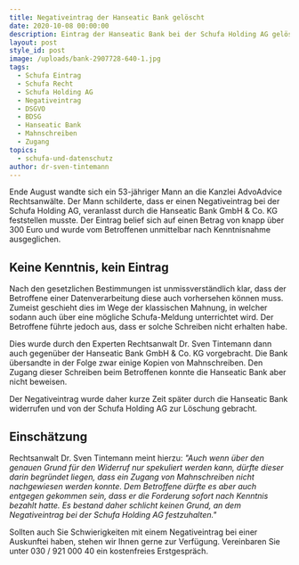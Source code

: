 ```yaml
---
title: Negativeintrag der Hanseatic Bank gelöscht
date: 2020-10-08 00:00:00
description: Eintrag der Hanseatic Bank bei der Schufa Holding AG gelöscht
layout: post
style_id: post
image: /uploads/bank-2907728-640-1.jpg
tags:
  - Schufa Eintrag
  - Schufa Recht
  - Schufa Holding AG
  - Negativeintrag
  - DSGVO
  - BDSG
  - Hanseatic Bank
  - Mahnschreiben
  - Zugang
topics:
  - schufa-und-datenschutz
author: dr-sven-tintemann
---
```


Ende August wandte sich ein 53-jähriger Mann an die Kanzlei AdvoAdvice Rechtsanwälte. Der Mann schilderte, dass er einen Negativeintrag bei der Schufa Holding AG, veranlasst durch die Hanseatic Bank GmbH & Co. KG feststellen musste. Der Eintrag belief sich auf einen Betrag von knapp über 300 Euro und wurde vom Betroffenen unmittelbar nach Kenntnisnahme ausgeglichen.

## Keine Kenntnis, kein Eintrag

Nach den gesetzlichen Bestimmungen ist unmissverständlich klar, dass der Betroffene einer Datenverarbeitung diese auch vorhersehen können muss. Zumeist geschieht dies im Wege der klassischen Mahnung, in welcher sodann auch über eine mögliche Schufa-Meldung unterrichtet wird. Der Betroffene führte jedoch aus, dass er solche Schreiben nicht erhalten habe.

Dies wurde durch den Experten Rechtsanwalt Dr. Sven Tintemann dann auch gegenüber der Hanseatic Bank GmbH & Co. KG vorgebracht. Die Bank übersandte in der Folge zwar einige Kopien von Mahnschreiben. Den Zugang dieser Schreiben beim Betroffenen konnte die Hanseatic Bank aber nicht beweisen.

Der Negativeintrag wurde daher kurze Zeit später durch die Hanseatic Bank widerrufen und von der Schufa Holding AG zur Löschung gebracht.

## Einschätzung

Rechtsanwalt Dr. Sven Tintemann meint hierzu:&nbsp;*"Auch wenn über den genauen Grund für den Widerruf nur spekuliert werden kann, dürfte dieser darin begründet liegen, dass ein Zugang von Mahnschreiben nicht nachgewiesen werden konnte. Dem Betroffene dürfte es aber auch entgegen gekommen sein, dass er die Forderung sofort nach Kenntnis bezahlt hatte. Es bestand daher schlicht keinen Grund, an dem Negativeintrag bei der Schufa Holding AG festzuhalten."*

Sollten auch Sie Schwierigkeiten mit einem Negativeintrag bei einer Auskunftei haben, stehen wir Ihnen gerne zur Verfügung. Vereinbaren Sie unter 030 / 921 000 40 ein kostenfreies Erstgespräch.